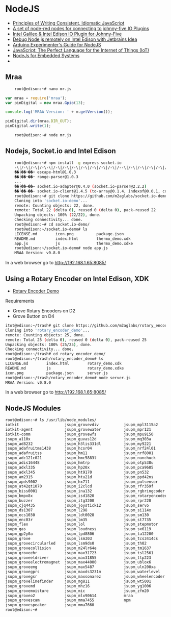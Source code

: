 NodeJS
==

- [Principles of Writing Consistent, Idiomatic JavaScript](https://github.com/rwaldron/idiomatic.js)
- [A set of node-red nodes for connecting to johnny-five IO Plugins](https://github.com/monteslu/node-red-contrib-gpio)
- [Intel Galileo & Intel Edison IO Plugin for Johnny-Five](https://github.com/rwaldron/galileo-io/)
- [Debug Node js remotely on Intel Edison with Jetbrains Idea](https://m2aglabs.com/2015/11/04/debug-node-js-remotely-on-intel-edison-with-jetbrains-idea/)
- [Arduino Experimenter's Guide for NodeJS](http://node-ardx.org/)
- [JavaScript: The Perfect Language for the Internet of Things (IoT)](https://blog.jscrambler.com/javascript-the-perfect-language-for-the-internet-of-things-iot/)
- [NodeJs for Embedded Systems](http://embeddednodejs.com/chapters.html)
- 
## Mraa

```sh
    root@edison:~# nano mr.js
```

```js
var mraa = require('mraa');
var pinDigital = new mraa.Gpio(13);

console.log('MRAA Version: ' + m.getVersion());

pinDigital.dir(mraa.DIR_OUT);
pinDigital.write(1);
```

```sh
    root@edison:~# node mr.js
```

## Nodejs, Socket.io and Intel Edison

```sh
    root@edison:~# npm install -g express socket.io
    -\|/-\|/-\|/-\-\|/-\|/-\|/-\|/-\|/-\|/-\|/-\|/--\|/-\|/-\|/-\|/-\|/-\|/-\|/-\|/-\|/-\|/-\|/-\|/-\|/-\|/-\|/-\|/-\|/-\|/-\s
    ��├��─��─ escape-html@1.0.3
    ��├��─��─ range-parser@1.0.3
    ...
    ��├��─��─ socket.io-adapter@0.4.0 (socket.io-parser@2.2.2)
    ��└��─��─ socket.io-client@1.4.5 (to-array@0.1.4, indexof@0.0.1, component-
    root@edison:~# git clone https://github.com/m2aglabs/socket.io-demo.git
    Cloning into 'socket.io-demo'...
    remote: Counting objects: 22, done.
    remote: Total 22 (delta 0), reused 0 (delta 0), pack-reused 22
    Unpacking objects: 100% (22/22), done.
    Checking connectivity... done.
    root@edison:~# cd socket.io-demo/
    root@edison:~/socket.io-demo# ls
    LICENSE.md        icon.png          package.json
    README.md         index.html        thermo_demo.xdk
    app.js            js                thermo_demo.xdke
    root@edison:~/socket.io-demo# node app.js 
    MRAA Version: v0.8.0
```

In a web browser go to http://192.168.1.65:8085/

## Using a Rotary Encoder on Intel Edison, XDK

- [Rotary Encoder Demo](https://github.com/m2aglabs/rotary_encoder_demo)

Requirements

- Grove Rotary Encoders on D2
- Grove Button on D4

```sh
itot@edison:~/trash# git clone https://github.com/m2aglabs/rotary_encoder_demo.g 
Cloning into 'rotary_encoder_demo'...
remote: Counting objects: 25, done.
remote: Total 25 (delta 0), reused 0 (delta 0), pack-reused 25
Unpacking objects: 100% (25/25), done.
Checking connectivity... done.
root@edison:~/trash# cd rotary_encoder_demo/
root@edison:~/trash/rotary_encoder_demo# ls
LICENSE.md        index.html        rotary_demo.xdk
README.md         js                rotary_demo.xdke
icon.png          package.json      server.js
root@edison:~/trash/rotary_encoder_demo# node server.js 
MRAA Version: v0.8.0
```

In a web browser go to http://192.168.1.65:8085/

## NodeJS Modules

```sh
root@edison:~# ls /usr/lib/node_modules/
iotkit                    jsupm_grovevdiv           jsupm_mpl3115a2
iotkit-agent              jsupm_grovewater          jsupm_mpr121
iotkit-comm               jsupm_grovewfs            jsupm_mpu9150
jsupm_a110x               jsupm_guvas12d            jsupm_mq303a
jsupm_ad8232              jsupm_h3lis331dl          jsupm_my9221
jsupm_adafruitms1438      jsupm_hcsr04              jsupm_nrf24l01
jsupm_adafruitss          jsupm_hm11                jsupm_nrf8001
jsupm_adc121c021          jsupm_hmc5883l            jsupm_nunchuck
jsupm_adis16448           jsupm_hmtrp               jsupm_otp538u
jsupm_adxl335             jsupm_hp20x               jsupm_pca9685
jsupm_adxl345             jsupm_ht9170              jsupm_pn532
jsupm_am2315              jsupm_htu21d              jsupm_ppd42ns
jsupm_apds9002            jsupm_hx711               jsupm_pulsensor
jsupm_at42qt1070          jsupm_i2clcd              jsupm_rfr359f
jsupm_biss0001            jsupm_ina132              jsupm_rgbringcoder
jsupm_bmpx8x              jsupm_isd1820             jsupm_rotaryencoder
jsupm_buzzer              jsupm_itg3200             jsupm_rpr220
jsupm_cjq4435             jsupm_joystick12          jsupm_servo
jsupm_ds1307              jsupm_l298                jsupm_si114x
jsupm_ecs1030             jsupm_ldt0028             jsupm_sm130
jsupm_enc03r              jsupm_lm35                jsupm_st7735
jsupm_flex                jsupm_lol                 jsupm_stepmotor
jsupm_gas                 jsupm_loudness            jsupm_sx6119
jsupm_gp2y0a              jsupm_lpd8806             jsupm_ta12200
jsupm_grove               jsupm_lsm303              jsupm_tcs3414cs
jsupm_grovecircularled    jsupm_lsm9ds0             jsupm_th02
jsupm_grovecollision      jsupm_m24lr64e            jsupm_tm1637
jsupm_groveehr            jsupm_max31723            jsupm_tsl2561
jsupm_groveeldriver       jsupm_max31855            jsupm_ttp223
jsupm_groveelectromagnet  jsupm_max44000            jsupm_ublox6
jsupm_groveemg            jsupm_max5487             jsupm_uln200xa
jsupm_grovegprs           jsupm_maxds3231m          jsupm_waterlevel
jsupm_grovegsr            jsupm_maxsonarez          jsupm_wheelencoder
jsupm_grovelinefinder     jsupm_mg811               jsupm_wt5001
jsupm_grovemd             jsupm_mhz16               jsupm_yg1006
jsupm_grovemoisture       jsupm_mic                 jsupm_zfm20
jsupm_groveo2             jsupm_mlx90614            mraa
jsupm_grovescam           jsupm_mma7455             npm
jsupm_grovespeaker        jsupm_mma7660
root@edison:~# 
```
